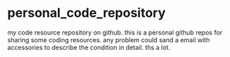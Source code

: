# personal_code_repository
my code resource repository on github.
this is a personal github repos for sharing some coding resources.
any problem could sand a email with accessories to describe the condition in detail. 
ths a lot.
